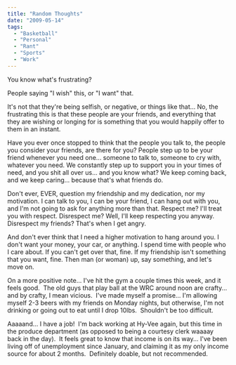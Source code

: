 ```yaml
---
title: "Random Thoughts"
date: "2009-05-14"
tags:
  - "Basketball"
  - "Personal"
  - "Rant"
  - "Sports"
  - "Work"
---
```


You know what's frustrating?

People saying "I wish" this, or "I want" that.

It's not that they're being selfish, or negative, or things like that... No, the frustrating this is that these people are your friends, and everything that they are wishing or longing for is something that you would happily offer to them in an instant.

Have you ever once stopped to think that the people you talk to, the people you consider your friends, are there for you? People step up to be your friend whenever you need one... someone to talk to, someone to cry with, whatever you need. We constantly step up to support you in your times of need, and you shit all over us... and you know what? We keep coming back, and we keep caring... because that's what friends do.

Don't ever, EVER, question my friendship and my dedication, nor my motivation. I can talk to you, I can be your friend, I can hang out with you, and I'm not going to ask for anything more than that. Respect me? I'll treat you with respect. Disrespect me? Well, I'll keep respecting you anyway. Disrespect my friends? That's when I get angry.

And don't ever think that I need a higher motivation to hang around you. I don't want your money, your car, or anything. I spend time with people who I care about. If you can't get over that, fine. If my friendship isn't something that you want, fine. Then man (or woman) up, say something, and let's move on.

On a more positive note... I've hit the gym a couple times this week, and it feels good.  The old guys that play ball at the WRC around noon are crafty... and by crafty, I mean vicious.  I've made myself a promise... I'm allowing myself 2-3 beers with my friends on Monday nights, but otherwise, I'm not drinking or going out to eat until I drop 10lbs.  Shouldn't be too difficult.

Aaaaand... I have a job!  I'm back working at Hy-Vee again, but this time in the produce department (as opposed to being a courtesy clerk waaaay back in the day).  It feels great to know that income is on its way... I've been living off of unemployment since January, and claiming it as my only income source for about 2 months.  Definitely doable, but not recommended.
